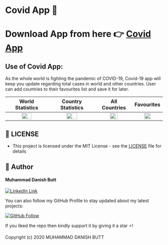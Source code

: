 ﻿# Covid App 🦠
 # Download App from here 👉 [Covid App](https://drive.google.com/file/d/109nILP56GDvXh5Iahqox7drpJwfVt4lH/view?usp=sharing)
 ## Use of Covid App: 
As the whole world is fighting the pandemic of COVID-19,  Covid-19 app will keep you update regarding total cases in world and other countries. User can add countries to their favourites list and save it for later.


World Statistics         | Country Statistics    | All Countries |  Favourites
:------------------------:|:------------------------:|:------------------------:|:------------------------:
<img height = "50%" src="https://github.com/cuiisb/assignment-3-indiedanish/blob/main/1.jpeg" /> | <img height = "50%" src="https://github.com/cuiisb/assignment-3-indiedanish/blob/main/2.jpeg" /> | <img height = "50%" src="https://github.com/cuiisb/assignment-3-indiedanish/blob/main/3.jpeg" /> | <img height = "50%" src="https://github.com/cuiisb/assignment-3-indiedanish/blob/main/4.jpeg" />

## 🔑 LICENSE
- This project is licensed under the MIT License - see the [LICENSE](https://github.com/cuiisb/assignment-4-indiedanish/blob/main/LICENSE) file for details

## 🧑 Author

#### Muhammad Danish Butt
[![LinkedIn Link](https://img.shields.io/badge/Connect-Danish-blue.svg?logo=linkedin&longCache=true&style=social&label=Connect
)](https://www.linkedin.com/in/indiedanish)

You can also follow my GitHub Profile to stay updated about my latest projects:

[![GitHub Follow](https://img.shields.io/badge/Connect-Danish-blue.svg?logo=Github&longCache=true&style=social&label=Follow)](https://github.com/indiedanish)

If you liked the repo then kindly support it by giving it a star ⭐!

Copyright (c) 2020 MUHAMMAD DANISH BUTT
